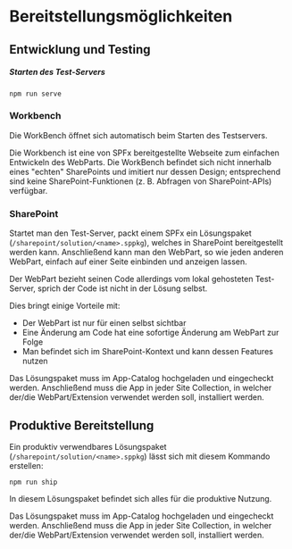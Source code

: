 # Bereitstellungsmöglichkeiten

## Entwicklung und Testing

##### Starten des Test-Servers

```
npm run serve
```

### Workbench

Die WorkBench öffnet sich automatisch beim Starten des Testservers.

Die Workbench ist eine von SPFx bereitgestellte Webseite zum einfachen Entwickeln des WebParts. Die WorkBench befindet sich nicht innerhalb eines "echten" SharePoints und imitiert nur dessen Design; entsprechend sind keine SharePoint-Funktionen (z. B. Abfragen von SharePoint-APIs) verfügbar.

### SharePoint

Startet man den Test-Server, packt einem SPFx ein Lösungspaket (`/sharepoint/solution/<name>.sppkg`), welches in SharePoint bereitgestellt werden kann. Anschließend kann man den WebPart, so wie jeden anderen WebPart, einfach auf einer Seite einbinden und anzeigen lassen.

Der WebPart bezieht seinen Code allerdings vom lokal gehosteten Test-Server, sprich der Code ist nicht in der Lösung selbst.

Dies bringt einige Vorteile mit:

-   Der WebPart ist nur für einen selbst sichtbar
-   Eine Änderung am Code hat eine sofortige Änderung am WebPart zur Folge
-   Man befindet sich im SharePoint-Kontext und kann dessen Features nutzen

Das Lösungspaket muss im App-Catalog hochgeladen und eingecheckt werden.
Anschließend muss die App in jeder Site Collection, in welcher der/die WebPart/Extension verwendet werden soll, installiert werden.

## Produktive Bereitstellung

Ein produktiv verwendbares Lösungspaket (`/sharepoint/solution/<name>.sppkg`) lässt sich mit diesem Kommando erstellen:

```
npm run ship
```

In diesem Lösungspaket befindet sich alles für die produktive Nutzung.

Das Lösungspaket muss im App-Catalog hochgeladen und eingecheckt werden.
Anschließend muss die App in jeder Site Collection, in welcher der/die WebPart/Extension verwendet werden soll, installiert werden.

